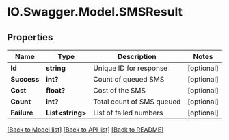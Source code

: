 # IO.Swagger.Model.SMSResult
## Properties

Name | Type | Description | Notes
------------ | ------------- | ------------- | -------------
**Id** | **string** | Unique ID for response | [optional] 
**Success** | **int?** | Count of queued SMS | [optional] 
**Cost** | **float?** | Cost of the SMS | [optional] 
**Count** | **int?** | Total count of SMS queued | [optional] 
**Failure** | **List&lt;string&gt;** | List of failed numbers | [optional] 

[[Back to Model list]](../README.md#documentation-for-models) [[Back to API list]](../README.md#documentation-for-api-endpoints) [[Back to README]](../README.md)

